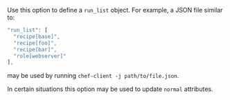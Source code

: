Use this option to define a `run_list` object. For example, a JSON file
similar to:

```javascript
"run_list": [
  "recipe[base]",
  "recipe[foo]",
  "recipe[bar]",
  "role[webserver]"
],
```

may be used by running `chef-client -j path/to/file.json`.

In certain situations this option may be used to update `normal`
attributes.

